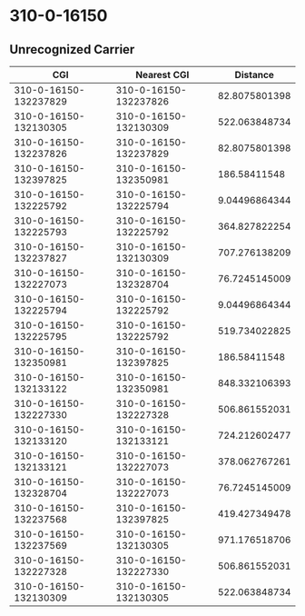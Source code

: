 # 310-0-16150
## Unrecognized Carrier


| CGI | Nearest CGI | Distance |
|-----|-------------|----------|
| 310-0-16150-132237829 | 310-0-16150-132237826 | 82.8075801398 |
| 310-0-16150-132130305 | 310-0-16150-132130309 | 522.063848734 |
| 310-0-16150-132237826 | 310-0-16150-132237829 | 82.8075801398 |
| 310-0-16150-132397825 | 310-0-16150-132350981 | 186.58411548 |
| 310-0-16150-132225792 | 310-0-16150-132225794 | 9.04496864344 |
| 310-0-16150-132225793 | 310-0-16150-132225792 | 364.827822254 |
| 310-0-16150-132237827 | 310-0-16150-132130309 | 707.276138209 |
| 310-0-16150-132227073 | 310-0-16150-132328704 | 76.7245145009 |
| 310-0-16150-132225794 | 310-0-16150-132225792 | 9.04496864344 |
| 310-0-16150-132225795 | 310-0-16150-132225792 | 519.734022825 |
| 310-0-16150-132350981 | 310-0-16150-132397825 | 186.58411548 |
| 310-0-16150-132133122 | 310-0-16150-132350981 | 848.332106393 |
| 310-0-16150-132227330 | 310-0-16150-132227328 | 506.861552031 |
| 310-0-16150-132133120 | 310-0-16150-132133121 | 724.212602477 |
| 310-0-16150-132133121 | 310-0-16150-132227073 | 378.062767261 |
| 310-0-16150-132328704 | 310-0-16150-132227073 | 76.7245145009 |
| 310-0-16150-132237568 | 310-0-16150-132397825 | 419.427349478 |
| 310-0-16150-132237569 | 310-0-16150-132130305 | 971.176518706 |
| 310-0-16150-132227328 | 310-0-16150-132227330 | 506.861552031 |
| 310-0-16150-132130309 | 310-0-16150-132130305 | 522.063848734 |
